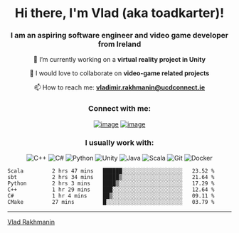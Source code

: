 <h1 align="center">Hi there, I'm Vlad (aka toadkarter)!</h1>
<h3 align="center">I am an aspiring software engineer and video game developer from Ireland</h3>

<div align="center">

🔭 I’m currently working on a **virtual reality project in Unity**

👯 I would love to collaborate on **video-game related projects**

📫 How to reach me: **vladimir.rakhmanin@ucdconnect.ie**
</div>

<h3 align="center">Connect with me:</h3>
<div align="center">

[![image](https://img.shields.io/badge/LinkedIn-0077B5?style=for-the-badge&logo=linkedin&logoColor=white)](https://www.linkedin.com/in/vladimir-rakhmanin-55893319a/)
[![image](https://img.shields.io/badge/Gmail-D14836?style=for-the-badge&logo=gmail&logoColor=white)](mailto:vladimir.rakhmanin@ucdconnect.ie)
</div>

</div>

<h3 align="center">I usually work with:</h3>
<div align="center">

![C++](https://img.shields.io/badge/c++-%2300599C.svg?style=for-the-badge&logo=c%2B%2B&logoColor=white)
![C#](https://img.shields.io/badge/c%23-%23239120.svg?style=for-the-badge&logo=c-sharp&logoColor=white)
![Python](https://img.shields.io/badge/python-3670A0?style=for-the-badge&logo=python&logoColor=ffdd54)
![Unity](https://img.shields.io/badge/unity-%23000000.svg?style=for-the-badge&logo=unity&logoColor=white)
![Java](https://img.shields.io/badge/java-%23ED8B00.svg?style=for-the-badge&logo=java&logoColor=white)
![Scala](https://img.shields.io/badge/scala-%23DC322F.svg?style=for-the-badge&logo=scala&logoColor=white)
![Git](https://img.shields.io/badge/git-%23F05033.svg?style=for-the-badge&logo=git&logoColor=white)
![Docker](https://img.shields.io/badge/docker-%230db7ed.svg?style=for-the-badge&logo=docker&logoColor=white)
</div>

<!-- <img height="180em" src="https://github-readme-stats.vercel.app/api?username=toadkarter&show_icons=true&hide_border=true&&count_private=true&include_all_commits=true" />
 -->
<!--START_SECTION:waka-->

```text
Scala         2 hrs 47 mins   ██████░░░░░░░░░░░░░░░░░░░   23.52 %
sbt           2 hrs 34 mins   █████▒░░░░░░░░░░░░░░░░░░░   21.64 %
Python        2 hrs 3 mins    ████▒░░░░░░░░░░░░░░░░░░░░   17.29 %
C++           1 hr 29 mins    ███░░░░░░░░░░░░░░░░░░░░░░   12.64 %
C#            1 hr 4 mins     ██▒░░░░░░░░░░░░░░░░░░░░░░   09.11 %
CMake         27 mins         █░░░░░░░░░░░░░░░░░░░░░░░░   03.79 %
```

<!--END_SECTION:waka-->

------

[Vlad Rakhmanin](https://github.com/toadkarter)
